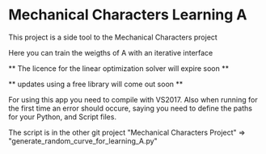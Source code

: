 # Mechanical Characters Learning A

This project is a side tool to the Mechanical Characters project

Here you can train the weigths of A with an iterative interface

** The licence for the linear optimization solver will expire soon **

** updates using a free library will come out soon **


For using this app you need to compile with VS2017.
Also when running for the first time an error should occure, saying you need to define the paths for your Python, and Script files.

The script is in the other git project "Mechanical Characters Project" => "generate_random_curve_for_learning_A.py"
